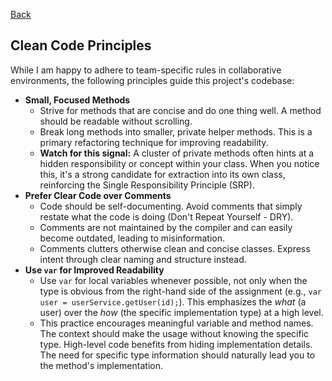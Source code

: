 [Back](https://github.com/zameb/JavaClean#readme)
## Clean Code Principles

While I am happy to adhere to team-specific rules in collaborative environments, the following principles guide this project's codebase:

*   **Small, Focused Methods**
    *   Strive for methods that are concise and do one thing well. A method should be readable without scrolling.
    *   Break long methods into smaller, private helper methods. This is a primary refactoring technique for improving readability.
    *   **Watch for this signal:** A cluster of private methods often hints at a hidden responsibility or concept within your class. 
        When you notice this, it's a strong candidate for extraction into its own class, reinforcing the Single Responsibility Principle (SRP).
*   **Prefer Clear Code over Comments**
    *   Code should be self-documenting. Avoid comments that simply restate what the code is doing (Don't Repeat Yourself - DRY).
    *   Comments are not maintained by the compiler and can easily become outdated, leading to misinformation.
    *   Comments clutters otherwise clean and concise classes. Express intent through clear naming and structure instead.
*   **Use `var` for Improved Readability**
    *   Use `var` for local variables whenever possible, not only when the type is obvious from the right-hand side of the assignment 
        (e.g., `var user = userService.getUser(id);`). This emphasizes the *what* (a user) over the *how* (the specific implementation type) at a high level.
    *   This practice encourages meaningful variable and method names. The context should make the usage without knowing the specific type.
        High-level code benefits from hiding implementation details. The need for specific type information should naturally lead you to the method's implementation.

